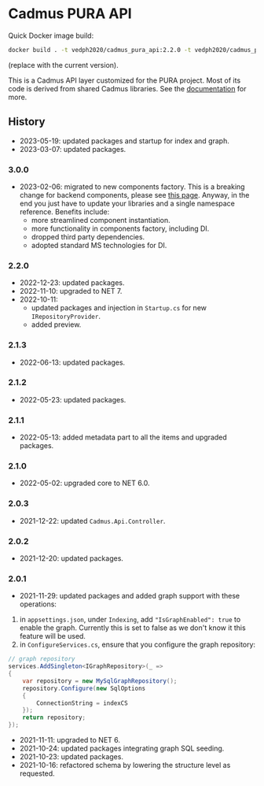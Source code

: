 # Cadmus PURA API

Quick Docker image build:

```bash
docker build . -t vedph2020/cadmus_pura_api:2.2.0 -t vedph2020/cadmus_pura_api:latest
```

(replace with the current version).

This is a Cadmus API layer customized for the PURA project. Most of its code is derived from shared Cadmus libraries. See the [documentation](https://github.com/vedph/cadmus_doc/blob/master/guide/api.md) for more.

## History

- 2023-05-19: updated packages and startup for index and graph.
- 2023-03-07: updated packages.

### 3.0.0

- 2023-02-06: migrated to new components factory. This is a breaking change for backend components, please see [this page](https://myrmex.github.io/overview/cadmus/dev/history/#2023-02-01---backend-infrastructure-upgrade). Anyway, in the end you just have to update your libraries and a single namespace reference. Benefits include:
  - more streamlined component instantiation.
  - more functionality in components factory, including DI.
  - dropped third party dependencies.
  - adopted standard MS technologies for DI.

### 2.2.0

- 2022-12-23: updated packages.
- 2022-11-10: upgraded to NET 7.
- 2022-10-11:
  - updated packages and injection in `Startup.cs` for new `IRepositoryProvider`.
  - added preview.

### 2.1.3

- 2022-06-13: updated packages.

### 2.1.2

- 2022-05-23: updated packages.

### 2.1.1

- 2022-05-13: added metadata part to all the items and upgraded packages.

### 2.1.0

- 2022-05-02: upgraded core to NET 6.0.

### 2.0.3

- 2021-12-22: updated `Cadmus.Api.Controller`.

### 2.0.2

- 2021-12-20: updated packages.

### 2.0.1

- 2021-11-29: updated packages and added graph support with these operations:

1. in `appsettings.json`, under `Indexing`, add `"IsGraphEnabled": true` to enable the graph. Currently this is set to false as we don't know it this feature will be used.
2. in `ConfigureServices.cs`, ensure that you configure the graph repository:

```cs
// graph repository
services.AddSingleton<IGraphRepository>(_ =>
{
    var repository = new MySqlGraphRepository();
    repository.Configure(new SqlOptions
    {
        ConnectionString = indexCS
    });
    return repository;
});
```

- 2021-11-11: upgraded to NET 6.
- 2021-10-24: updated packages integrating graph SQL seeding.
- 2021-10-23: updated packages.
- 2021-10-16: refactored schema by lowering the structure level as requested.
